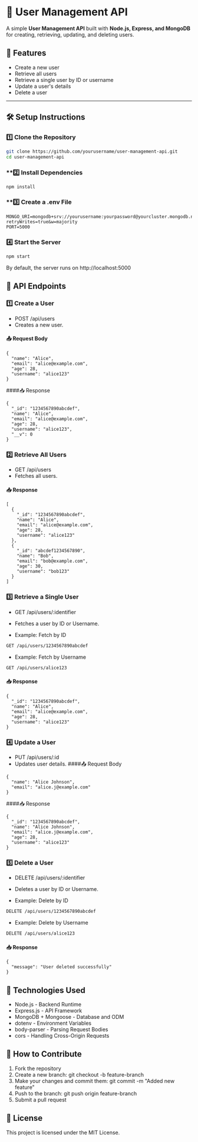 # 🚀 User Management API

A simple **User Management API** built with **Node.js, Express, and MongoDB** for creating, retrieving, updating, and deleting users.

## 📌 Features
- Create a new user
- Retrieve all users
- Retrieve a single user by ID or username
- Update a user's details
- Delete a user

---

## 🛠️ Setup Instructions

### **1️⃣ Clone the Repository**
```sh
git clone https://github.com/yourusername/user-management-api.git
cd user-management-api
```

### **2️⃣ Install Dependencies
`npm install`

### **3️⃣ Create a .env File
```
MONGO_URI=mongodb+srv://yourusername:yourpassword@yourcluster.mongodb.net/yourdbname?retryWrites=true&w=majority
PORT=5000
```

### 4️⃣ Start the Server
```sh
npm start
```
By default, the server runs on http://localhost:5000

## 📌 API Endpoints
### 1️⃣ Create a User
- POST /api/users
- Creates a new user.
#### 📤 Request Body
```
{
  "name": "Alice",
  "email": "alice@example.com",
  "age": 28,
  "username": "alice123"
}
```
####📥 Response
```
{
  "_id": "1234567890abcdef",
  "name": "Alice",
  "email": "alice@example.com",
  "age": 28,
  "username": "alice123",
  "__v": 0
}
```
### 2️⃣ Retrieve All Users
- GET /api/users
- Fetches all users.

#### 📥 Response
```
[
  {
    "_id": "1234567890abcdef",
    "name": "Alice",
    "email": "alice@example.com",
    "age": 28,
    "username": "alice123"
  },
  {
    "_id": "abcdef1234567890",
    "name": "Bob",
    "email": "bob@example.com",
    "age": 30,
    "username": "bob123"
  }
]
```
### 3️⃣ Retrieve a Single User
- GET /api/users/:identifier
- Fetches a user by ID or Username.

- Example: Fetch by ID
```sh
GET /api/users/1234567890abcdef
```
- Example: Fetch by Username
```sh
GET /api/users/alice123
```
#### 📥 Response
```
{
  "_id": "1234567890abcdef",
  "name": "Alice",
  "email": "alice@example.com",
  "age": 28,
  "username": "alice123"
}
```
### 4️⃣ Update a User
- PUT /api/users/:id
- Updates user details.
####📤 Request Body
```
{
  "name": "Alice Johnson",
  "email": "alice.j@example.com"
}
```
####📥 Response
```
{
  "_id": "1234567890abcdef",
  "name": "Alice Johnson",
  "email": "alice.j@example.com",
  "age": 28,
  "username": "alice123"
}
```
### 5️⃣ Delete a User
- DELETE /api/users/:identifier
- Deletes a user by ID or Username.

- Example: Delete by ID
```sh
DELETE /api/users/1234567890abcdef
```
- Example: Delete by Username
```sh
DELETE /api/users/alice123
```
#### 📥 Response
```
{
  "message": "User deleted successfully"
}
```

## 📌 Technologies Used
- Node.js - Backend Runtime
- Express.js - API Framework
- MongoDB + Mongoose - Database and ODM
- dotenv - Environment Variables
- body-parser - Parsing Request Bodies
- cors - Handling Cross-Origin Requests
  
## 📌 How to Contribute
1. Fork the repository
2. Create a new branch: git checkout -b feature-branch
3. Make your changes and commit them: git commit -m "Added new feature"
4. Push to the branch: git push origin feature-branch
5. Submit a pull request

## 📌 License
This project is licensed under the MIT License.




